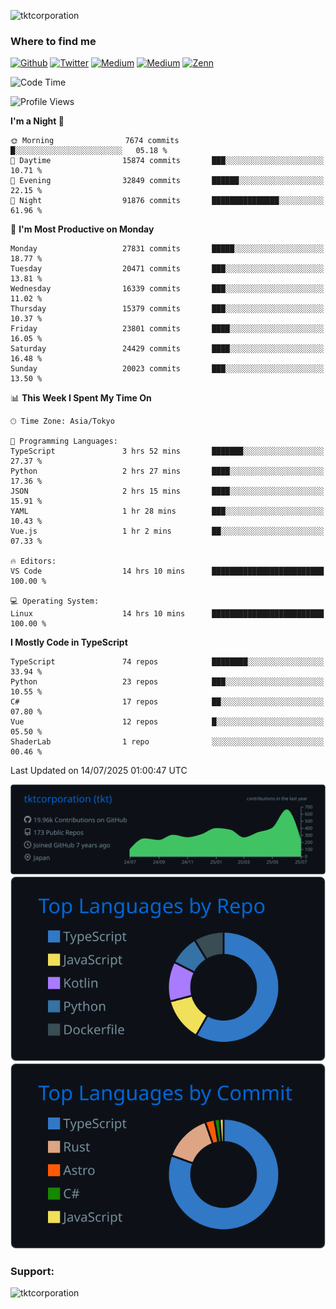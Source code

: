 <p align="left"> <img src="https://komarev.com/ghpvc/?username=tktcorporation&label=Profile%20views&color=0e75b6&style=flat" alt="tktcorporation" /> </p>

<h3>Where to find me</h3>
<p>
<a href="https://github.com/tktcorporation" target="_blank"><img alt="Github" src="https://img.shields.io/badge/GitHub-%2312100E.svg?&style=for-the-badge&logo=Github&logoColor=white" /></a>
<a href="https://twitter.com/tktcorporation" target="_blank"><img alt="Twitter" src="https://img.shields.io/badge/twitter-%231DA1F2.svg?&style=for-the-badge&logo=twitter&logoColor=white" /></a>
<a href="https://www.linkedin.com/in/tktcorporation" target="_blank"><img alt="Medium" src="https://img.shields.io/badge/linkdin-0a66c2.svg?&style=for-the-badge&logo=linkedin&logoColor=white" /></a>
<a href="https://qiita.com/tktcorporation" target="_blank"><img alt="Medium" src="https://img.shields.io/badge/qiita-55C500.svg?&style=for-the-badge&logo=qiita&logoColor=white" /></a>
<a href="https://zenn.dev/tktcorporation" target="_blank"><img alt="Zenn" src="https://img.shields.io/badge/Zenn-3EA8FF.svg?&style=for-the-badge&logo=Zenn&logoColor=white" /></a>
</p>
  
<!--START_SECTION:waka-->
![Code Time](http://img.shields.io/badge/Code%20Time-2%2C539%20hrs%2041%20mins-blue)

![Profile Views](http://img.shields.io/badge/Profile%20Views-0-blue)

**I'm a Night 🦉** 

```text
🌞 Morning                7674 commits        █░░░░░░░░░░░░░░░░░░░░░░░░   05.18 % 
🌆 Daytime                15874 commits       ███░░░░░░░░░░░░░░░░░░░░░░   10.71 % 
🌃 Evening                32849 commits       ██████░░░░░░░░░░░░░░░░░░░   22.15 % 
🌙 Night                  91876 commits       ███████████████░░░░░░░░░░   61.96 % 
```
📅 **I'm Most Productive on Monday** 

```text
Monday                   27831 commits       █████░░░░░░░░░░░░░░░░░░░░   18.77 % 
Tuesday                  20471 commits       ███░░░░░░░░░░░░░░░░░░░░░░   13.81 % 
Wednesday                16339 commits       ███░░░░░░░░░░░░░░░░░░░░░░   11.02 % 
Thursday                 15379 commits       ███░░░░░░░░░░░░░░░░░░░░░░   10.37 % 
Friday                   23801 commits       ████░░░░░░░░░░░░░░░░░░░░░   16.05 % 
Saturday                 24429 commits       ████░░░░░░░░░░░░░░░░░░░░░   16.48 % 
Sunday                   20023 commits       ███░░░░░░░░░░░░░░░░░░░░░░   13.50 % 
```


📊 **This Week I Spent My Time On** 

```text
🕑︎ Time Zone: Asia/Tokyo

💬 Programming Languages: 
TypeScript               3 hrs 52 mins       ███████░░░░░░░░░░░░░░░░░░   27.37 % 
Python                   2 hrs 27 mins       ████░░░░░░░░░░░░░░░░░░░░░   17.36 % 
JSON                     2 hrs 15 mins       ████░░░░░░░░░░░░░░░░░░░░░   15.91 % 
YAML                     1 hr 28 mins        ███░░░░░░░░░░░░░░░░░░░░░░   10.43 % 
Vue.js                   1 hr 2 mins         ██░░░░░░░░░░░░░░░░░░░░░░░   07.33 % 

🔥 Editors: 
VS Code                  14 hrs 10 mins      █████████████████████████   100.00 % 

💻 Operating System: 
Linux                    14 hrs 10 mins      █████████████████████████   100.00 % 
```

**I Mostly Code in TypeScript** 

```text
TypeScript               74 repos            ████████░░░░░░░░░░░░░░░░░   33.94 % 
Python                   23 repos            ███░░░░░░░░░░░░░░░░░░░░░░   10.55 % 
C#                       17 repos            ██░░░░░░░░░░░░░░░░░░░░░░░   07.80 % 
Vue                      12 repos            █░░░░░░░░░░░░░░░░░░░░░░░░   05.50 % 
ShaderLab                1 repo              ░░░░░░░░░░░░░░░░░░░░░░░░░   00.46 % 
```




 Last Updated on 14/07/2025 01:00:47 UTC
<!--END_SECTION:waka-->

[![](https://raw.githubusercontent.com/tktcorporation/tktcorporation/master/profile-summary-card-output/github_dark/0-profile-details.svg)](https://github.com/vn7n24fzkq/github-profile-summary-cards)
[![](https://raw.githubusercontent.com/tktcorporation/tktcorporation/master/profile-summary-card-output/github_dark/1-repos-per-language.svg)](https://github.com/vn7n24fzkq/github-profile-summary-cards) [![](https://raw.githubusercontent.com/tktcorporation/tktcorporation/master/profile-summary-card-output/github_dark/2-most-commit-language.svg)](https://github.com/vn7n24fzkq/github-profile-summary-cards)

<h3 align="left">Support:</h3>
<p><a href="https://www.buymeacoffee.com/tktcorporation"> <img align="left" src="https://cdn.buymeacoffee.com/buttons/v2/default-yellow.png" height="50" width="210" alt="tktcorporation" /></a></p><br><br>
